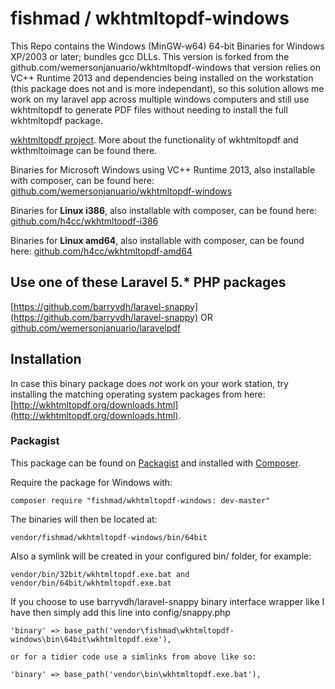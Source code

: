 fishmad / wkhtmltopdf-windows
================

This Repo contains the Windows (MinGW-w64) 64-bit Binaries for Windows XP/2003 or later; bundles gcc DLLs.
This version is forked from the github.com/wemersonjanuario/wkhtmltopdf-windows that version relies on VC++ Runtime 2013 and dependencies being installed on the workstation (this package does not and is more independant), so this solution allows me work on my laravel app across multiple windows computers and still use wkhtmltopdf to generate PDF files without needing to install the full wkhtmltopdf package.

[wkhtmltopdf project](http://wkhtmltopdf.org/).
More about the functionality of wkhtmltopdf and wkthmltoimage can be found there.

Binaries for Microsoft Windows using VC++ Runtime 2013, also installable with composer, can be found here: 
[github.com/wemersonjanuario/wkhtmltopdf-windows](https://github.com/wemersonjanuario/wkhtmltopdf-windows)

Binaries for __Linux i386__, also installable with composer, can be found here: [github.com/h4cc/wkhtmltopdf-i386](https://github.com/h4cc/wkhtmltopdf-i386)

Binaries for __Linux amd64__, also installable with composer, can be found here: [github.com/h4cc/wkhtmltopdf-amd64](https://github.com/h4cc/wkhtmltopdf-amd64)

## Use one of these Laravel 5.* PHP packages
[https://github.com/barryvdh/laravel-snappy](https://github.com/barryvdh/laravel-snappy)
OR
[github.com/wemersonjanuario/laravelpdf](https://github.com/wemersonjanuario/laravelpdf)


## Installation
In case this binary package does _not_ work on your work station, try installing the matching operating system packages from here: [http://wkhtmltopdf.org/downloads.html](http://wkhtmltopdf.org/downloads.html).

### Packagist

This package can be found on [Packagist](http://packagist.org) and installed with [Composer](https://getcomposer.org/).

Require the package for Windows with:

    composer require "fishmad/wkhtmltopdf-windows: dev-master"

The binaries will then be located at:

    vendor/fishmad/wkhtmltopdf-windows/bin/64bit

Also a symlink will be created in your configured bin/ folder, for example:

    vendor/bin/32bit/wkhtmltopdf.exe.bat and vendor/bin/64bit/wkhtmltopdf.exe.bat
    
If you choose to use barryvdh/laravel-snappy binary interface wrapper like I have then simply add this line into 
config/snappy.php

    'binary' => base_path('vendor\fishmad\wkhtmltopdf-windows\bin\64bit\wkhtmltopdf.exe'),

    or for a tidier code use a simlinks from above like so:

    'binary' => base_path('vendor\bin\wkhtmltopdf.exe.bat'),
